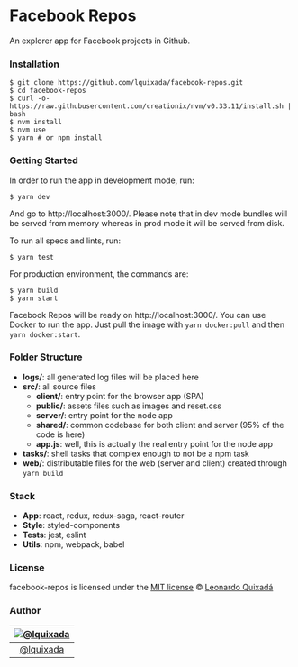 Facebook Repos
================

An explorer app for Facebook projects in Github.


### Installation

```
$ git clone https://github.com/lquixada/facebook-repos.git
$ cd facebook-repos
$ curl -o- https://raw.githubusercontent.com/creationix/nvm/v0.33.11/install.sh | bash
$ nvm install
$ nvm use
$ yarn # or npm install
```


### Getting Started

In order to run the app in development mode, run:

```
$ yarn dev
```

And go to http://localhost:3000/. Please note that in dev mode bundles will be served from memory whereas in prod mode it will be served from disk.

To run all specs and lints, run:

```
$ yarn test
```

For production environment, the commands are:

```
$ yarn build
$ yarn start
```

Facebook Repos will be ready on http://localhost:3000/. You can use Docker to run the app. Just pull the image with `yarn docker:pull` and then `yarn docker:start`.


### Folder Structure

* **logs/**: all generated log files will be placed here
* **src/**: all source files
	* **client/**: entry point for the browser app (SPA)
	* **public/**: assets files such as images and reset.css
	* **server/**: entry point for the node app
	* **shared/**: common codebase for both client and server (95% of the code is here)
	* **app.js**: well, this is actually the real entry point for the node app
* **tasks/**: shell tasks that complex enough to not be a npm task
* **web/**: distributable files for the web (server and client) created through `yarn build`


### Stack

* **App**: react, redux, redux-saga, react-router
* **Style**: styled-components
* **Tests**: jest, eslint
* **Utils**: npm, webpack, babel


### License

facebook-repos is licensed under the [MIT license](https://github.com/lquixada/facebook-repos/src/master/LICENSE) © [Leonardo Quixadá](https://twitter.com/lquixada/)


### Author

|[![@lquixada](https://avatars0.githubusercontent.com/u/195494?v=4&s=96)](https://github.com/lquixada)|
|:---:|
|[@lquixada](http://www.github.com/lquixada)|
